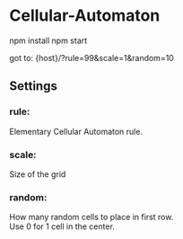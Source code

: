 # Cellular-Automaton

npm install
npm start

got to:
{host}/?rule=99&scale=1&random=10

## Settings

### rule:

Elementary Cellular Automaton rule.

### scale:

Size of the grid

### random:

How many random cells to place in first row.<br>
Use 0 for 1 cell in the center.

